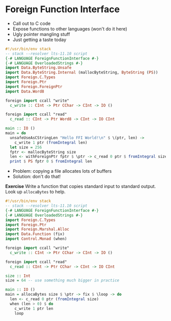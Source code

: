 # Foreign Function Interface

* Call out to C code
* Expose functions to other languages (won't do it here)
* Ugly pointer mangling stuff
* Just getting a taste today

```haskell
#!/usr/bin/env stack
-- stack --resolver lts-11.10 script
{-# LANGUAGE ForeignFunctionInterface #-}
{-# LANGUAGE OverloadedStrings #-}
import Data.ByteString.Unsafe
import Data.ByteString.Internal (mallocByteString, ByteString (PS))
import Foreign.C.Types
import Foreign.Ptr
import Foreign.ForeignPtr
import Data.Word8

foreign import ccall "write"
  c_write :: CInt -> Ptr CChar -> CInt -> IO ()

foreign import ccall "read"
  c_read :: CInt -> Ptr Word8 -> CInt -> IO CInt

main :: IO ()
main = do
  unsafeUseAsCStringLen "Hello FFI World!\n" $ \(ptr, len) ->
    c_write 1 ptr (fromIntegral len)
  let size = 256
  fptr <- mallocByteString size
  len <- withForeignPtr fptr $ \ptr -> c_read 0 ptr $ fromIntegral size
  print $ PS fptr 0 $ fromIntegral len
```

* Problem: copying a file allocates lots of buffers
* Solution: don't do that!

__Exercise__ Write a function that copies standard input to standard
output. Look up `allocaBytes` to help.

```haskell
#!/usr/bin/env stack
-- stack --resolver lts-11.10 script
{-# LANGUAGE ForeignFunctionInterface #-}
{-# LANGUAGE OverloadedStrings #-}
import Foreign.C.Types
import Foreign.Ptr
import Foreign.Marshal.Alloc
import Data.Function (fix)
import Control.Monad (when)

foreign import ccall "write"
  c_write :: CInt -> Ptr CChar -> CInt -> IO ()

foreign import ccall "read"
  c_read :: CInt -> Ptr CChar -> CInt -> IO CInt

size :: Int
size = 64 -- use something much bigger in practice

main :: IO ()
main = allocaBytes size $ \ptr -> fix $ \loop -> do
  len <- c_read 0 ptr (fromIntegral size)
  when (len > 0) $ do
    c_write 1 ptr len
    loop
```
